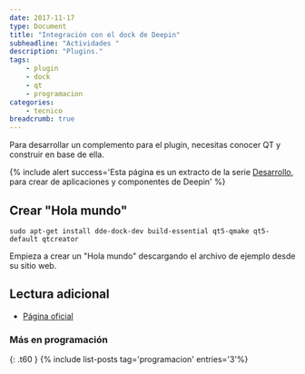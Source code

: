 ```yaml
---
date: 2017-11-17
type: Document
title: "Integración con el dock de Deepin"
subheadline: "Actividades "
description: "Plugins."
tags:
    - plugin
    - dock
    - qt
    - programacion
categories:
    - tecnico
breadcrumb: true    
---
```

Para desarrollar un complemento para el plugin, necesitas conocer QT y construir en base de ella.

{% include alert success='Esta página es un extracto de la serie <a href="/desarrollo">Desarrollo</a>, para crear de aplicaciones y componentes de Deepin' %}

## Crear "Hola mundo"

~~~
sudo apt-get install dde-dock-dev build-essential qt5-qmake qt5-default qtcreator
~~~

Empieza a crear un "Hola mundo" descargando el archivo de ejemplo desde su sitio web.

## Lectura adicional
* [Página oficial](https://www.deepin.org/es/developer-community/dock-plugin/)

### Más en programación
{: .t60 }
{% include list-posts tag='programacion' entries='3'%}
